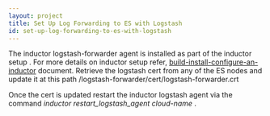```yaml
---
layout: project
title: Set Up Log Forwarding to ES with Logstash
id: set-up-log-forwarding-to-es-with-logstash
---
```


The inductor logstash-forwarder agent is installed as part of the inductor setup . For more details on inductor setup refer,
[build-install-configure-an-inductor](../admin/build-install-configure-inductor.md) document.
Retrieve the logstash cert from any of the ES nodes and update it at this path /logstash-forwarder/cert/logstash-forwarder.crt 


Once the cert is updated restart the inductor logstash agent via the command *inductor restart_logstash_agent cloud-name* .
